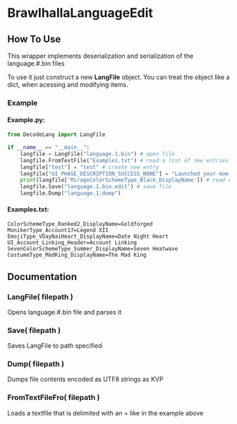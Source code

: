 # BrawlhallaLanguageEdit

## How To Use

This wrapper implements deserialization and serialization of the language.#.bin files

To use it just construct a new **LangFile** object. You can treat the object like a dict, when acessing and modifying items.

### Example

#### Example.py:

```py
from DecodeLang import LangFile

if __name__ == "__main__":
    langfile = LangFile("language.1.bin") # open file
    langfile.FromTextFile("Examples.txt") # read a list of new entries. This is NOT reliable
    langfile["test"] = "test" # create new entry
    langfile["UI_PHASE_DESCRIPTION_SUCCESS_NONE"] = "Launched your mom into space" # change existing entry
    print(langfile['MirageColorSchemeType_Black_DisplayName']) # read entry
    langfile.Save("language.1.bin.edit") # save file
    langfile.Dump("language.1.dump")
```

#### Examples.txt:

```properties
ColorSchemeType_Ranked2_DisplayName=Goldforged
MonikerType_Account17=Legend XII
EmojiType_VDayNaiHeart_DisplayName=Date Night Heart
UI_Account_Linking_Header=Account Linking
SevenColorSchemeType_Summer_DisplayName=Seven Heatwave
CostumeType_MadKing_DisplayName=The Mad King
```

## Documentation

### LangFile( filepath )

Opens language.#.bin file and parses it

### Save( filepath )

Saves LangFile to path specified

### Dump( filepath )

Dumps file contents encoded as UTF8 strings as KVP

### FromTextFileFro( filepath )

Loads a textfile that is delimited with an = like in the example above
